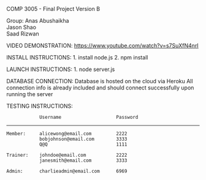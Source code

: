 COMP 3005 - Final Project Version B

Group:
    Anas Abushaikha         
    Jason Shao             
    Saad Rizwan             


VIDEO DEMONSTRATION:
    https://www.youtube.com/watch?v=s7SuXfN4nrI 


INSTALL INSTRUCTIONS:
    1. install node.js
    2. npm install


LAUNCH INSTRUCTIONS:
    1. node server.js

DATABASE CONNECTION:
    Database is hosted on the cloud via Heroku
    All connection info is already included and should connect successfully upon running the server

TESTING INSTRUCTIONS:

                Username                    Password
-----------------------------------------------------
    Member:     alicewong@email.com         2222
                bobjohnson@email.com        3333
                Q@Q                         1111
            
    Trainer:    johndoe@email.com           2222
                janesmith@email.com         3333

    Admin:      charlieadmin@email.com      6969
